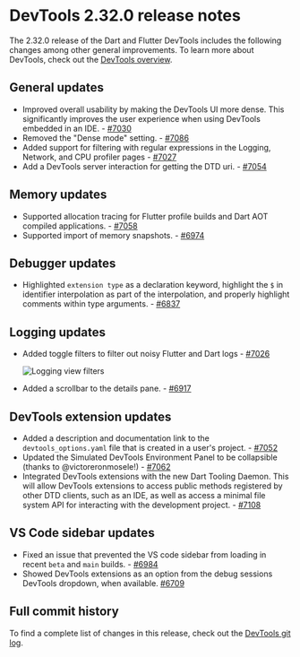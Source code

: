 # DevTools 2.32.0 release notes

The 2.32.0 release of the Dart and Flutter DevTools
includes the following changes among other general improvements.
To learn more about DevTools, check out the
[DevTools overview](https://docs.flutter.dev/tools/devtools).

## General updates

* Improved overall usability by making the DevTools UI more dense.
  This significantly improves the user experience when using
  DevTools embedded in an IDE. - [#7030](https://github.com/flutter/devtools/pull/7030)
* Removed the "Dense mode" setting. - [#7086](https://github.com/flutter/devtools/pull/7086)
* Added support for filtering with regular expressions in the
  Logging, Network, and CPU profiler pages - [#7027](https://github.com/flutter/devtools/pull/7027)
* Add a DevTools server interaction for getting the DTD uri. - [#7054](https://github.com/flutter/devtools/pull/7054)

## Memory updates

* Supported allocation tracing for Flutter profile builds and
  Dart AOT compiled applications. - [#7058](https://github.com/flutter/devtools/pull/7058)
* Supported import of memory snapshots. - [#6974](https://github.com/flutter/devtools/pull/6974)

## Debugger updates

* Highlighted `extension type` as a declaration keyword,
  highlight the `$` in identifier interpolation as part of the interpolation,
  and properly highlight comments within type arguments. - [#6837](https://github.com/flutter/devtools/pull/6837)

## Logging updates

* Added toggle filters to filter out noisy Flutter and Dart logs - [#7026](https://github.com/flutter/devtools/pull/7026)

    ![Logging view filters](/assets/docs/tools/devtools/release-notes/images-2.32.0/logging_toggle_filters.png "Toggle filters for logging screen")

* Added a scrollbar to the details pane. - [#6917](https://github.com/flutter/devtools/pull/6917)

## DevTools extension updates

* Added a description and documentation link to the `devtools_options.yaml` file
  that is created in a user's project. - [#7052](https://github.com/flutter/devtools/pull/7052)
* Updated the Simulated DevTools Environment Panel to be collapsible
  (thanks to @victoreronmosele!) - [#7062](https://github.com/flutter/devtools/pull/7062)
* Integrated DevTools extensions with the new Dart Tooling Daemon.
  This will allow DevTools extensions to access public methods registered by
  other DTD clients, such as an IDE, as well as access a minimal file system API
  for interacting with the development project. - [#7108](https://github.com/flutter/devtools/pull/7108)

## VS Code sidebar updates

* Fixed an issue that prevented the VS code sidebar from
  loading in recent `beta` and `main` builds. - [#6984](https://github.com/flutter/devtools/pull/6984)
* Showed DevTools extensions as an option from the
  debug sessions DevTools dropdown, when available. [#6709](https://github.com/flutter/devtools/pull/6709)

## Full commit history

To find a complete list of changes in this release, check out the
[DevTools git log](https://github.com/flutter/devtools/tree/v2.32.0).
